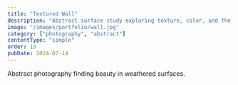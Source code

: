 ```yaml
---
title: "Textured Wall"
description: "Abstract surface study exploring texture, color, and the passage of time."
image: "/images/portfolio/wall.jpg"
category: ["photography", "abstract"]
contentType: "simple"
order: 13
pubDate: 2024-07-14
---
```


Abstract photography finding beauty in weathered surfaces.
